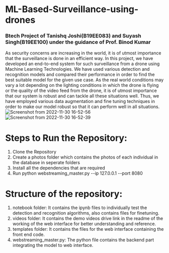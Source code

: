 # ML-Based-Surveillance-using-drones
### Btech Project of Tanishq Joshi(B19EE083) and Suyash Singh(B19EE100) under the guidance of Prof. Binod Kumar

As security concerns are increasing in the world, it is of utmost importance that the
surveillance is done in an efficient way. In this project, we have developed an end-to-end
system for such surveillance from a drone using Machine Learning Technologies. We have
used various detection and recognition models and compared their performance in order
to find the best suitable model for the given use case. As the real world conditions may
vary a lot depending on the lighting conditions in which the drone is flying or the quality of
the video feed from the drone, it is of utmost importance that our system is robust and can
tackle all these situations well. Thus, we have employed various data augmentation and
fine tuning techniques in order to make our model robust so that it can perform well in all
situations.
![Screenshot from 2022-11-30 16-52-56](https://user-images.githubusercontent.com/69861341/204801854-ce81d50b-4ce8-4c7e-82ef-a942cf1da4a3.png)
![Screenshot from 2022-11-30 16-52-39](https://user-images.githubusercontent.com/69861341/204801912-0deed378-64e8-4a3d-aff0-3360e4038989.png)


# Steps to Run the Repository:

1. Clone the Repository
2. Create a photos folder which contains the photos of each individual in the database in seperate folders
3. Install all the dependencies that are required
4. Run python webstreaming_master.py --ip 127.0.0.1 --port 8080

# Structure of the repository:

1. notebook folder: It contains the ipynb files to individually test the detection and recognition algorithms, also contains files for finetuning.
2. videos folder: It contains the demo videos drive link in the readme of the working of the web interface for better understanding and reference.
3. templates folder: It contains the files for the web interface containing the front end code.
4. webstreaming_master.py: The python file contains the backend part integrating the model to web interface.

